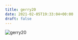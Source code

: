 ```yaml
---
title: gerry20
date: 2021-02-05T19:33:04+00:00
draft: false
---
```


![gerry20](/images/2002%20017.jpg)

